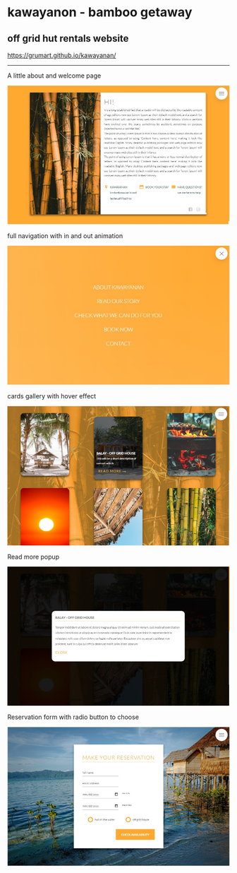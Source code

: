 # kawayanon - bamboo getaway
## off grid hut rentals website 

https://grumart.github.io/kawayanan/

<hr>
A little about and welcome page

![Screenshot](./img/screenshot-1.jpg)

full navigation with in and out animation

![Screenshot](./img/screenshot-2.jpg)

cards gallery with hover effect

![Screenshot](./img/screenshot-3.jpg)

Read more popup

![Screenshot](./img/screenshot-4.jpg)

Reservation form with radio button to choose

![Screenshot](./img/screenshot-5.jpg)


